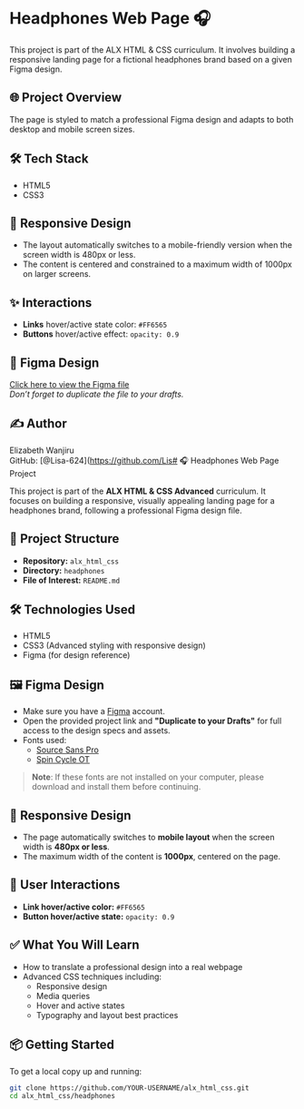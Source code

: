 # Headphones Web Page 🎧

This project is part of the ALX HTML & CSS curriculum. It involves building a responsive landing page for a fictional headphones brand based on a given Figma design.

## 🌐 Project Overview

The page is styled to match a professional Figma design and adapts to both desktop and mobile screen sizes.

## 🛠️ Tech Stack

- HTML5
- CSS3

## 📱 Responsive Design

- The layout automatically switches to a mobile-friendly version when the screen width is 480px or less.
- The content is centered and constrained to a maximum width of 1000px on larger screens.

## ✨ Interactions

- **Links** hover/active state color: `#FF6565`
- **Buttons** hover/active effect: `opacity: 0.9`

## 🎨 Figma Design

[Click here to view the Figma file](https://www.figma.com/file/SOME_FAKE_LINK)  
_Don’t forget to duplicate the file to your drafts._

## ✍️ Author

Elizabeth Wanjiru  
GitHub: [@Lisa-624](https://github.com/Lis# 🎧 Headphones Web Page Project

This project is part of the **ALX HTML & CSS Advanced** curriculum. It focuses on building a responsive, visually appealing landing page for a headphones brand, following a professional Figma design file.

## 📁 Project Structure

- **Repository:** `alx_html_css`
- **Directory:** `headphones`
- **File of Interest:** `README.md`

## 🛠️ Technologies Used

- HTML5
- CSS3 (Advanced styling with responsive design)
- Figma (for design reference)

## 🖼️ Figma Design

- Make sure you have a [Figma](https://www.figma.com/) account.
- Open the provided project link and **"Duplicate to your Drafts"** for full access to the design specs and assets.
- Fonts used:
  - [Source Sans Pro](https://fonts.google.com/specimen/Source+Sans+Pro)
  - [Spin Cycle OT](https://www.fonts.com/font/spin-cycle)

> **Note**: If these fonts are not installed on your computer, please download and install them before continuing.

## 📱 Responsive Design

- The page automatically switches to **mobile layout** when the screen width is **480px or less**.
- The maximum width of the content is **1000px**, centered on the page.

## 🎯 User Interactions

- **Link hover/active color:** `#FF6565`
- **Button hover/active state:** `opacity: 0.9`

## ✅ What You Will Learn

- How to translate a professional design into a real webpage
- Advanced CSS techniques including:
  - Responsive design
  - Media queries
  - Hover and active states
  - Typography and layout best practices

## 📦 Getting Started

To get a local copy up and running:

```bash
git clone https://github.com/YOUR-USERNAME/alx_html_css.git
cd alx_html_css/headphones

